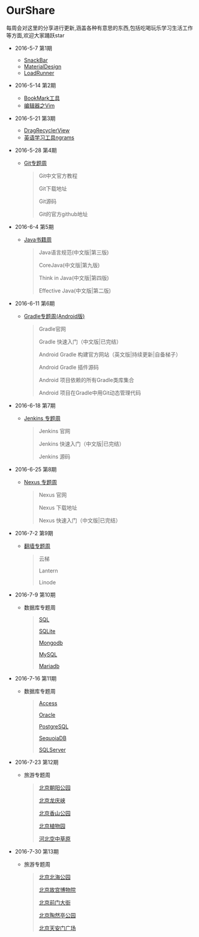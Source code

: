 # OurShare
每周会对这里的分享进行更新,涵盖各种有意思的东西,包括吃喝玩乐学习生活工作等方面,欢迎大家踊跃star

* 2016-5-7 第1期
  * [SnackBar](Development/Android/CustomView/Bar.md)
  * [MaterialDesign](Development/Android/Design/MaterialDesign.md)
  * [LoadRunner](Development/Test/LoadRunner.md)


* 2016-5-14 第2期
  * [BookMark工具](Tool/BookMark.md)
  * [编辑器之Vim](Development/Editor/Vim.md)


* 2016-5-21 第3期
  * [DragRecyclerView](Development/Android/CustomView/RecyclerView.md)
  * [英语学习工具ngrams](Language/English/Tool.md)


* 2016-5-28 第4期

  * [Git专题周](Development/VersionControl/Git.md)

    > Git中文官方教程
    >
    > Git下载地址
    >
    > Git源码
    >
    > Git的官方github地址


* 2016-6-4 第5期

  * [Java书籍周](Development/Language/Java/Book/Foundation.md)

    > Java语言规范(中文版|第三版)
    >
    > CoreJava(中文版|第九版)
    >
    > Think in Java(中文版|第四版)
    >
    > Effective Java(中文版|第二版)


* 2016-6-11 第6期

  * [Gradle专题周(Android版)](Development/ContinuousIntegration/Gradle/Android/Gradle.md)

    > Gradle官网
    >
    > Gradle 快速入门（中文版|已完结）
    >
    > Android Gradle 构建官方网站（英文版|持续更新|自备梯子）
    >
    > Android Gradle 插件源码
    >
    > Android 项目依赖的所有Gradle类库集合
    >
    > Android 项目在Gradle中用Git动态管理代码


* 2016-6-18 第7期

  * [Jenkins 专题周](Development/ContinuousIntegration/Jenkins/Jenkins.md)

    >Jenkins 官网
    >
    >Jenkins 快速入门（中文版|已完结）
    >
    >Jenkins 源码



* 2016-6-25 第8期

  * [Nexus 专题周](Development/ContinuousIntegration/Nexus/Nexus.md)

    > Nexus 官网
    >
    > Nexus 下载地址
    >
    > Nexus 快速入门（中文版|已完结）


* 2016-7-2 第9期

  * [翻墙专题周](Tool/OverTheWall.md)

    > 云梯
    >
    > Lantern
    >
    > Linode


* 2016-7-9 第10期

  * 数据库专题周

    >[SQL](Development/DataBase/SQL.md)
    >
    >[SQLite](Development/DataBase/SQLite.md)
    >
    >[Mongodb](Development/DataBase/Mongodb.md)
    >
    >[MySQL](Development/DataBase/MySQL/MySQL.md)
    >
    >[Mariadb](Development/DataBase/MySQL/Mariadb.md)



* 2016-7-16 第11期

  * 数据库专题周

    > [Access](Development/DataBase/Access.md)
    >
    > [Oracle](Development/DataBase/Oracle.md)
    >
    > [PostgreSQL](Development/DataBase/PostgreSQL.md)
    >
    > [SequoiaDB](Development/DataBase/MySQL/SequoiaDB.md)
    >
    > [SQLServer](Development/DataBase/MySQL/SQLServer.md)


* 2016-7-23 第12期

  * 旅游专题周

    > [北京朝阳公园](Travel/北京朝阳公园.md)
    >
    > [北京龙庆峡](Travel/北京龙庆峡.md)
    >
    > [北京香山公园](Travel/北京香山公园.md)
    >
    > [北京植物园](Travel/北京植物园.md)
    >
    > [河北空中草原](Travel/河北空中草原.md)


* 2016-7-30 第13期

  * 旅游专题周

    > [北京北海公园](Travel/北京北海公园.md)
    >
    > [北京故宫博物院](Travel/北京故宫博物院.md)
    >
    > [北京前门大街](Travel/北京前门大街.md)
    >
    > [北京陶然亭公园](Travel/北京陶然亭公园.md)
    >
    > [北京天安门广场](Travel/北京天安门广场.md)